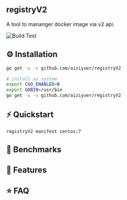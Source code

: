 registryV2 
---

A tool to mananger docker image via v2 api.

![Build Test](https://github.com/aiziyuer/registryV2/workflows/Build%20Test/badge.svg)

## ⚙️ Installation

``` bash
go get -u -v github.com/aiziyuer/registryV2

# install as system
export CGO_ENABLED=0
export GOBIN=/usr/bin
go get -u -v github.com/aiziyuer/registryV2
```

## ⚡️ Quickstart

```
registryV2 manifest centos:7

```

## 🤖 Benchmarks

## 🎯 Features

## ⭐️ FAQ

